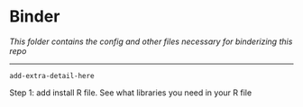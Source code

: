 # Binder

*This folder contains the config and other files necessary for binderizing this repo*

---

`add-extra-detail-here`

Step 1: add install R file. See what libraries you need in your R file

